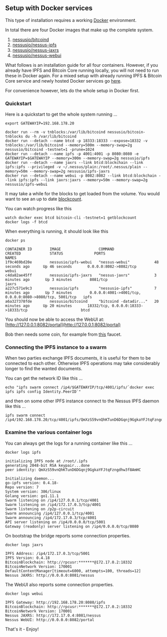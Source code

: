 ## Setup with Docker services

This type of installation requires a working [Docker](https://www.docker.com/community-edition#/download) environment.

In total there are four Docker images that make up the complete system.

1. [nessusio/bitcoind](https://hub.docker.com/r/nessusio/bitcoind)
2. [nessusio/nessus-ipfs](https://hub.docker.com/r/nessusio/ipfs)
3. [nessusio/nessus-jaxrs](https://hub.docker.com/r/nessusio/ipfs-jaxrs)
4. [nessusio/nessus-webui](https://hub.docker.com/r/nessusio/ipfs-webui)

What follows is an installation guide for all four containers. However, if you already have IPFS and Bitcoin Core running locally, you will not need to run these in Docker again.
For a mixed setup with already running IPFS & Bitcoin Core service and newly hosted Docker services go [here](Setup-Mixed-Docker.md).

For convenience however, lets do the whole setup in Docker first.

### Quickstart

Here is a quickstart to get the whole system running ...

    export GATEWAYIP=192.168.178.20

    docker run --rm -v tnblocks:/var/lib/bitcoind nessusio/bitcoin-tnblocks du -h /var/lib/bitcoind
    docker run --detach --name btcd -p 18333:18333 --expose=18332 -v tnblocks:/var/lib/bitcoind --memory=500m --memory-swap=2g nessusio/bitcoind -testnet=1 -prune=1024
    docker run --detach --name ipfs -p 4001:4001 -p 8080:8080 -e GATEWAYIP=$GATEWAYIP --memory=300m --memory-swap=2g nessusio/ipfs
    docker run --detach --name jaxrs --link btcd:blockchain --link ipfs:ipfs --privileged -v ~/.nessus/plain:/root/.nessus/plain --memory=50m --memory-swap=2g nessusio/ipfs-jaxrs
    docker run --detach --name webui -p 8082:8082 --link btcd:blockchain --link ipfs:ipfs --link jaxrs:jaxrs --memory=50m --memory-swap=2g nessusio/ipfs-webui

It may take a while for the blocks to get loaded from the volume. 
You would want to see an up to date [blockcount](https://live.blockcypher.com/btc-testnet).

You can watch progress like this

    watch docker exec btcd bitcoin-cli -testnet=1 getblockcount
    docker logs -f btcd
    
When everything is running, it should look like this

    docker ps

    CONTAINER ID        IMAGE                 COMMAND                  CREATED             STATUS              PORTS                                                      NAMES
    1f9c469bd20e        nessusio/ipfs-webui   "nessus-webui"           48 seconds ago      Up 46 seconds       0.0.0.0:8082->8082/tcp                                     webui
    c4da82ae45ff        nessusio/ipfs-jaxrs   "nessus-jaxrs"           3 minutes ago       Up 3 minutes        8081/tcp                                                   jaxrs
    a227c571e9c3        nessusio/ipfs         "nessusio-ipfs"          7 minutes ago       Up 7 minutes        0.0.0.0:4001->4001/tcp, 0.0.0.0:8080->8080/tcp, 5001/tcp   ipfs
    a6a327378fde        nessusio/bitcoind     "bitcoind -datadir..."   20 minutes ago      Up 20 minutes       18332/tcp, 0.0.0.0:18333->18333/tcp                        btcd

You should now be able to access the WebUI at: [http://127.0.0.1:8082/portal](http://127.0.0.1:8082/portal)

Bob then needs some coin, for example from [this](http://bitcoinfaucet.uo1.net/send.php) faucet.

### Connecting the IPFS instance to a swarm

When two parties exchange IPFS documents, it is useful for them to be connected to each other.
Otherwise IPFS operations may take considerably longer to find the wanted documents. 

You can get the network ID like this ...

    echo "ipfs swarm connect /ip4/$GATEWAYIP/tcp/4001/ipfs/`docker exec ipfs ipfs config Identity.PeerID`"

and then on some other IPFS instance connect to the Nessus IPFS daemon like this ...

    ipfs swarm connect /ip4/192.168.178.20/tcp/4001/ipfs/QmXzS59vnQhKTunD6DGqnj9GgkaYFJtqFzngdhw3f8AmHC

### Examine the various container logs 

You can always get the logs for a running container like this ...

    docker logs ipfs

    initializing IPFS node at /root/.ipfs
    generating 2048-bit RSA keypair...done
    peer identity: QmXzS59vnQhKTunD6DGqnj9GgkaYFJtqFzngdhw3f8AmHC
    
    Initializing daemon...
    go-ipfs version: 0.4.18-
    Repo version: 7
    System version: 386/linux
    Golang version: go1.11.1
    Swarm listening on /ip4/127.0.0.1/tcp/4001
    Swarm listening on /ip4/172.17.0.3/tcp/4001
    Swarm listening on /p2p-circuit
    Swarm announcing /ip4/127.0.0.1/tcp/4001
    Swarm announcing /ip4/172.17.0.3/tcp/4001
    API server listening on /ip4/0.0.0.0/tcp/5001
    Gateway (readonly) server listening on /ip4/0.0.0.0/tcp/8080

On bootstrap the bridge reports some connection properties.

    docker logs jaxrs

    IPFS Address: /ip4/172.17.0.3/tcp/5001
    IPFS Version: 0.4.18
    BitcoinBlockchain: http://rpcusr:*******@172.17.0.2:18332
    BitcoinNetwork Version: 170001
    DefaultContentManager[timeout=6000, attempts=100, threads=12]
    Nessus JAXRS: http://0.0.0.0:8081/nessus

The WebUI also reports some connection properties.

    docker logs webui

    IPFS Gateway: http://192.168.178.20:8080/ipfs
    BitcoinBlockchain: http://rpcusr:*******@172.17.0.2:18332
    BitcoinNetwork Version: 170001
    Nessus JAXRS: http://172.17.0.4:8081/nessus
    Nessus WebUI: http://0.0.0.0:8082/portal

That's it - Enjoy!

